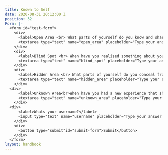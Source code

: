 ```yaml
---
title: Known to Self
date: 2020-08-31 20:12:00 Z
position: 32
Form: |-
  <form id="test-form">
    <div>
      <label>Open Area <br> What parts of yourself do you know and share with others?</label>
      <textarea type="text" name="open_area" placeholder="Type your answer here"/></textarea>
    </div>
    <div>
      <label>Blind Spot <br> When have you realised something about yourself through your relationships with other people?</label>
      <textarea type="text" name="blind_spot" placeholder="Type your answer here"/></textarea>
    </div>
    <div>
      <label>Hidden Area <br> What parts of yourself do you conceal from others?</label>
      <textarea type="text" name="hidden_area" placeholder="Type your answer here"/></textarea>
    </div>
  <div>
      <label>Unknown Area<br>When have you had a new experience that showed you something new about yourself?</label>
      <textarea type="text" name="unknown_area" placeholder="Type your answer here"/></textarea>
    </div>
  <div>
      <label>Whats your username?</label>
      <input type="text" name="username" placeholder="Type your answer here"/></input>
    </div>
    <div>
      <button type="submit"id="submit-form">Submit</button>
    </div>
  </form>
layout: handbook
---
```


